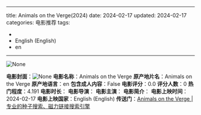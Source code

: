
---
title: Animals on the Verge(2024)
date: 2024-02-17
updated: 2024-02-17
categories: 电影推荐
tags:

- 
- English (English)
- en
---

<img src="https://image.tmdb.org/t/p/originalNone" alt="None" title="None">

**电影封面**：<img src="https://image.tmdb.org/t/p/w200None" alt="None" title="None">
**电影名称**：Animals on the Verge
**原产地片名**：Animals on the Verge
**原产地语言**：en
**包含成人内容**：False
**电影评分**：0.0
**评分人数**：0
**热门程度**：4.191
**电影时长**：
**电影导演**：
**电影主演**：
**电影简介**：
**电影上映时间**：2024-02-17
**电影上映国家**：English (English)
**传送门**：[Animals on the Verge |专业的种子搜索、磁力链接搜索引擎](https://movie.amd794.com:2083/?search=Animals%20on%20the%20Verge&ordering=&mode=match_phrase&page_size=10&page=1)

